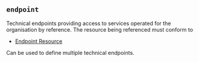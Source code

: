 ## `endpoint`

 
Technical endpoints providing access to services operated for the organisation by reference. The resource being referenced must conform to 

- <a href="https://www.hl7.org/fhir/r4/endpoint.html">Endpoint Resource</a>
 
Can be used to define multiple technical endpoints.
